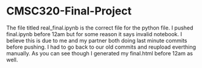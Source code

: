 # CMSC320-Final-Project
The file titled real_final.ipynb is the correct file for the python file.
I pushed final.ipynb before 12am but for some reason it says invalid notebook.
I believe this is due to me and my partner both doing last minute commits before pushing.
I had to go back to our old commits and reupload everthing manually.
As you can see though I generated my final.html before 12am as well.
